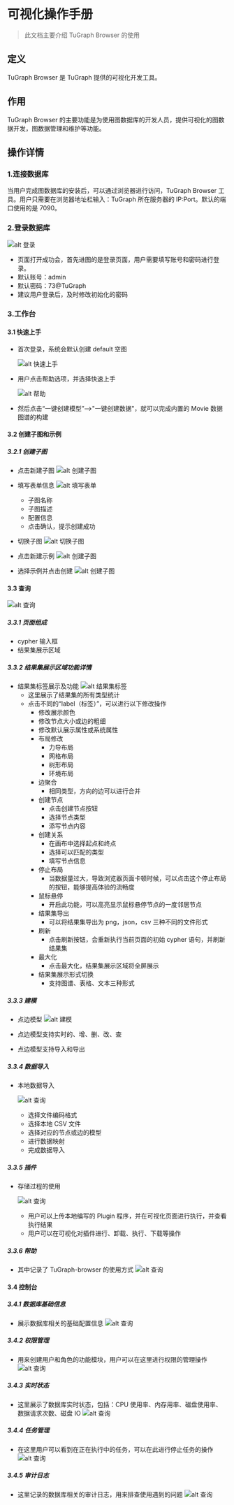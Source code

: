 # 可视化操作手册

> 此文档主要介绍 TuGraph Browser 的使用

## 定义

TuGraph Browser 是 TuGraph 提供的可视化开发工具。

## 作用

TuGraph Browser 的主要功能是为使用图数据库的开发人员，提供可视化的图数据开发，图数据管理和维护等功能。

## 操作详情

### 1.连接数据库

当用户完成图数据库的安装后，可以通过浏览器进行访问，TuGraph Browser 工具。用户只需要在浏览器地址栏输入：TuGraph 所在服务器的 IP:Port。默认的端口使用的是 7090。

### 2.登录数据库

![alt 登录](https://tugraph-web-static.oss-cn-beijing.aliyuncs.com/%E6%96%87%E6%A1%A3/2.Operating/1.tugraph-browser-lpgin.png)

- 页面打开成功会，首先进图的是登录页面，用户需要填写账号和密码进行登录。
- 默认账号：admin
- 默认密码：73@TuGraph
- 建议用户登录后，及时修改初始化的密码

### 3.工作台

#### 3.1 快速上手

- 首次登录，系统会默认创建 default 空图

  ![alt 快速上手](https://tugraph-web-static.oss-cn-beijing.aliyuncs.com/%E6%96%87%E6%A1%A3/2.Operating/2.tugraph-browser-quickstart-01.png)

- 用户点击帮助选项，并选择快速上手

  ![alt 帮助](https://tugraph-web-static.oss-cn-beijing.aliyuncs.com/%E6%96%87%E6%A1%A3/2.Operating/3.tugraph-browser-quickstart-02.png)

- 然后点击“一键创建模型”——>"一键创建数据"，就可以完成内置的 Movie 数据图谱的构建

#### 3.2 创建子图和示例

##### 3.2.1 创建子图

- 点击新建子图
  ![alt 创建子图](https://tugraph-web-static.oss-cn-beijing.aliyuncs.com/%E6%96%87%E6%A1%A3/2.Operating/4.tugraph-browser-create-subgraph-01.png)
- 填写表单信息
  ![alt 填写表单](https://tugraph-web-static.oss-cn-beijing.aliyuncs.com/%E6%96%87%E6%A1%A3/2.Operating/5.tugraph-browser-create-subgraph-02.png)
  - 子图名称
  - 子图描述
  - 配置信息
  - 点击确认，提示创建成功
- 切换子图
  ![alt 切换子图](https://tugraph-web-static.oss-cn-beijing.aliyuncs.com/%E6%96%87%E6%A1%A3/2.Operating/6.tugraph-browser-use-graph-01.png)

- 点击新建示例
  ![alt 创建子图](https://tugraph-web-static.oss-cn-beijing.aliyuncs.com/%E6%96%87%E6%A1%A3/3.3.0-image/create-scene-01.png)
- 选择示例并点击创建
  ![alt 创建子图](https://tugraph-web-static.oss-cn-beijing.aliyuncs.com/%E6%96%87%E6%A1%A3/3.3.0-image/select-scene.png)

#### 3.3 查询

![alt 查询](https://tugraph-web-static.oss-cn-beijing.aliyuncs.com/%E6%96%87%E6%A1%A3/2.Operating/7.tugraph-browser-query-01.png)

##### 3.3.1 页面组成

- cypher 输入框
- 结果集展示区域

##### 3.3.2 结果集展示区域功能详情

- 结果集标签展示及功能
  ![alt 结果集标签](https://tugraph-web-static.oss-cn-beijing.aliyuncs.com/%E6%96%87%E6%A1%A3/3.3.0-image/tugraph-browser-result.png)
  - 这里展示了结果集的所有类型统计
  - 点击不同的“label（标签）”，可以进行以下修改操作
    - 修改展示颜色
    - 修改节点大小或边的粗细
    - 修改默认展示属性或系统属性
    - 布局修改
      - 力导布局
      - 网格布局
      - 树形布局
      - 环境布局
    - 边聚合
      - 相同类型，方向的边可以进行合并
    - 创建节点
      - 点击创建节点按钮
      - 选择节点类型
      - 添写节点内容
    - 创建关系
      - 在画布中选择起点和终点
      - 选择可以匹配的类型
      - 填写节点信息
    - 停止布局
      - 当数据量过大，导致浏览器页面卡顿时候，可以点击这个停止布局的按钮，能够提高体验的流畅度
    - 鼠标悬停
      - 开启此功能，可以高亮显示鼠标悬停节点的一度邻居节点
    - 结果集导出
      - 可以将结果集导出为 png，json，csv 三种不同的文件形式
    - 刷新
      - 点击刷新按钮，会重新执行当前页面的初始 cypher 语句，并刷新结果集
    - 最大化
      - 点击最大化，结果集展示区域将全屏展示
    - 结果集展示形式切换
      - 支持图谱、表格、文本三种形式

##### 3.3.3 建模

- 点边模型
  ![alt 建模](https://tugraph-web-static.oss-cn-beijing.aliyuncs.com/%E6%96%87%E6%A1%A3/3.3.0-image/create-schema.png)
- 点边模型支持实时的、增、删、改、查

- 点边模型支持导入和导出

##### 3.3.4 数据导入

- 本地数据导入

  ![alt 查询](https://tugraph-web-static.oss-cn-beijing.aliyuncs.com/%E6%96%87%E6%A1%A3/2.Operating/14.tugraph-browser-import-data-01.png)

  - 选择文件编码格式
  - 选择本地 CSV 文件
  - 选择对应的节点或边的模型
  - 进行数据映射
  - 完成数据导入

##### 3.3.5 插件

- 存储过程的使用

  ![alt 查询](https://tugraph-web-static.oss-cn-beijing.aliyuncs.com/%E6%96%87%E6%A1%A3/2.Operating/15.tugraph-browser-plugin.png)

  - 用户可以上传本地编写的 Plugin 程序，并在可视化页面进行执行，并查看执行结果
  - 用户可以在可视化对插件进行、卸载、执行、下载等操作

##### 3.3.6 帮助

- 其中记录了 TuGraph-browser 的使用方式
  ![alt 查询](https://tugraph-web-static.oss-cn-beijing.aliyuncs.com/%E6%96%87%E6%A1%A3/2.Operating/16.TuGraph-browser-help.png)

#### 3.4 控制台

##### 3.4.1 数据库基础信息

- 展示数据库相关的基础配置信息
  ![alt 查询](https://tugraph-web-static.oss-cn-beijing.aliyuncs.com/%E6%96%87%E6%A1%A3/2.Operating/17.tugraph-browser-config.png)

##### 3.4.2 权限管理

- 用来创建用户和角色的功能模块，用户可以在这里进行权限的管理操作
  ![alt 查询](https://tugraph-web-static.oss-cn-beijing.aliyuncs.com/%E6%96%87%E6%A1%A3/2.Operating/18.tugraph-browser-auth.png)

##### 3.4.3 实时状态

- 这里展示了数据库实时状态，包括：CPU 使用率、内存用率、磁盘使用率、数据请求次数、磁盘 IO
  ![alt 查询](https://tugraph-web-static.oss-cn-beijing.aliyuncs.com/%E6%96%87%E6%A1%A3/2.Operating/19.tugraph-browser-status.png)

##### 3.4.4 任务管理

- 在这里用户可以看到在正在执行中的任务，可以在此进行停止任务的操作
  ![alt 查询](https://tugraph-web-static.oss-cn-beijing.aliyuncs.com/%E6%96%87%E6%A1%A3/2.Operating/20.tugraph-browser-task.png)

##### 3.4.5 审计日志

- 这里记录的数据库相关的审计日志，用来排查使用遇到的问题
  ![alt 查询](https://tugraph-web-static.oss-cn-beijing.aliyuncs.com/%E6%96%87%E6%A1%A3/2.Operating/21.tugraph-browser-log.png)
